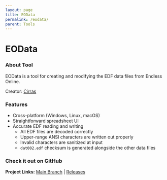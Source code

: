 ```yaml
---
layout: page
title: EOData
permalink: /eodata/
parent: Tools
---
```


# EOData

### About Tool

EOData is a tool for creating and modifying the EDF data files from Endless Online.

Creator: [Cirras](https://github.com/Cirras)

### Features

- Cross-platform (Windows, Linux, macOS)
- Straightforward spreadsheet UI
- Accurate EDF reading and writing
  - All EDF files are decoded correctly
  - Upper-range ANSI characters are written out properly
  - Invalid characters are sanitized at input
  - `dat002.edf` checksum is generated alongside the other data files

### Check it out on GitHub

**Project Links:** [Main Branch](https://github.com/Cirras/eodata) | [Releases](https://github.com/Cirras/eodata/releases)

